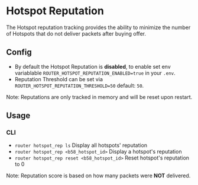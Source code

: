 # Hotspot Reputation

The Hotspot reputation tracking provides the ability to minimize the number of Hotspots that do not deliver packets after buying offer.

## Config

- By default the Hotspot Reputation is **disabled**, to enable set env variablable `ROUTER_HOTSPOT_REPUTATION_ENABLED=true` in your `.env`.
- Reputation Threshold can be set via `ROUTER_HOTSPOT_REPUTATION_THRESHOLD=50` default: `50`.

Note: Reputations are only tracked in memory and will be reset upon restart.

## Usage

### CLI

- `router hotspot_rep ls` Display all hotspots' reputation
- `router hotspot_rep <b58_hotspot_id>` Display a hotspot's reputation
- `router hotspot_rep reset <b58_hotspot_id>` Reset hotspot's reputation to 0

Note: Reputation score is based on how many packets were **NOT** delivered.

